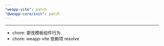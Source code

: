 ```yaml
---
"weapp-vite": patch
"@weapp-core/init": patch
---
```


---

- chore: 更改模板组件行为
- chore: weapp-vite 依赖项 resolve
